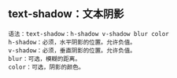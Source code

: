 ## text-shadow：文本阴影
    语法：text-shadow：h-shadow v-shadow blur color
    h-shadow：必须，水平阴影的位置。允许负值。
    v-shadow：必须，垂直阴影的位置。允许负值。
    blur：可选，模糊的距离。
    color：可选，阴影的颜色。